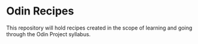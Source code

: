 # Odin Recipes

This repository will hold recipes created in the scope of learning and going through the Odin Project syllabus.
